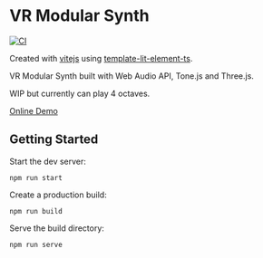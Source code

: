 # VR Modular Synth
[![CI](https://github.com/rodydavis/vr-modular-synth/actions/workflows/ci.yml/badge.svg)](https://github.com/rodydavis/vr-modular-synth/actions/workflows/ci.yml)

Created with [vitejs](https://github.com/vitejs/vite) using [template-lit-element-ts](https://github.com/vitejs/vite/tree/main/packages/create-app/template-lit-element-ts).

VR Modular Synth built with Web Audio API, Tone.js and Three.js.

WIP but currently can play 4 octaves.

[Online Demo](https://rodydavis.github.io/vr-modular-synth/)

## Getting Started

Start the dev server:

`npm run start`

Create a production build:

`npm run build`

Serve the build directory:

`npm run serve`
